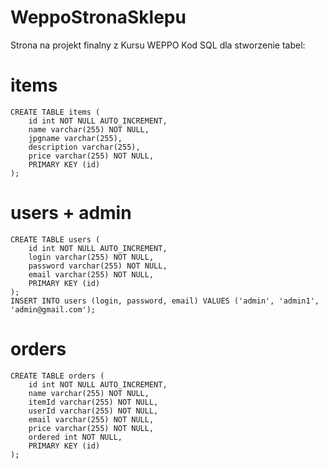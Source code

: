 # WeppoStronaSklepu
Strona na projekt finalny z Kursu WEPPO
Kod SQL dla stworzenie tabel:
# items
```
CREATE TABLE items (
    id int NOT NULL AUTO_INCREMENT,
    name varchar(255) NOT NULL,
    jpgname varchar(255),
    description varchar(255),
    price varchar(255) NOT NULL,
    PRIMARY KEY (id)
);
```
# users + admin
```
CREATE TABLE users (
    id int NOT NULL AUTO_INCREMENT,
    login varchar(255) NOT NULL,
    password varchar(255) NOT NULL,
    email varchar(255) NOT NULL,
    PRIMARY KEY (id)
);
INSERT INTO users (login, password, email) VALUES ('admin', 'admin1', 'admin@gmail.com');
```

# orders
```
CREATE TABLE orders (
    id int NOT NULL AUTO_INCREMENT,
    name varchar(255) NOT NULL,
    itemId varchar(255) NOT NULL,
    userId varchar(255) NOT NULL,
    email varchar(255) NOT NULL,
    price varchar(255) NOT NULL,
    ordered int NOT NULL,
    PRIMARY KEY (id)
);
```

